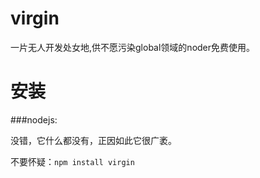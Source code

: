 # virgin
一片无人开发处女地,供不愿污染global领域的noder免费使用。
# 安装

###nodejs:

没错，它什么都没有，正因如此它很广袤。

不要怀疑：`npm install virgin`
